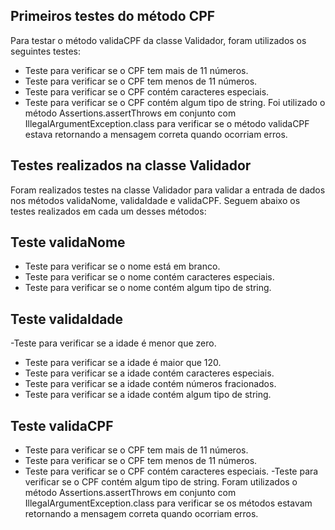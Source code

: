## Primeiros testes do método CPF
Para testar o método validaCPF da classe Validador, foram utilizados os seguintes testes:

- Teste para verificar se o CPF tem mais de 11 números.
- Teste para verificar se o CPF tem menos de 11 números.
- Teste para verificar se o CPF contém caracteres especiais.
- Teste para verificar se o CPF contém algum tipo de string.
Foi utilizado o método Assertions.assertThrows em conjunto com IllegalArgumentException.class para verificar se o método validaCPF estava retornando a mensagem correta quando ocorriam erros.
## Testes realizados na classe Validador
Foram realizados testes na classe Validador para validar a entrada de dados nos métodos validaNome, validaIdade e validaCPF. Seguem abaixo os testes realizados em cada um desses métodos:

## Teste validaNome
- Teste para verificar se o nome está em branco.
- Teste para verificar se o nome contém caracteres especiais.
- Teste para verificar se o nome contém algum tipo de string.
## Teste validaIdade
-Teste para verificar se a idade é menor que zero.
- Teste para verificar se a idade é maior que 120.
- Teste para verificar se a idade contém caracteres especiais.
- Teste para verificar se a idade contém números fracionados.
- Teste para verificar se a idade contém algum tipo de string.
## Teste validaCPF
- Teste para verificar se o CPF tem mais de 11 números.
- Teste para verificar se o CPF tem menos de 11 números.
- Teste para verificar se o CPF contém caracteres especiais.
-Teste para verificar se o CPF contém algum tipo de string.
Foram utilizados o método Assertions.assertThrows em conjunto com IllegalArgumentException.class para verificar se os métodos estavam retornando a mensagem correta quando ocorriam erros.